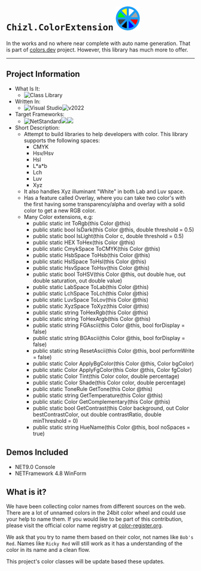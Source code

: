 ﻿# `Chizl.ColorExtension` ![`logo`](https://github.com/gavin1970/Chizl.ColorExtension/blob/master/docs/ChizlColorExtension.png)
In the works and no where near complete with auto name generation. That is part of <a href="https://www.colors.dev">colors.dev</a> project.  However, this library has much more to offer.
<hr/>

## Project Information
- What Is It: 
	- ![Class Library](https://img.shields.io/badge/Multi_Platform-Class_Library-orange)
- Written In: 
	- ![Visual Studio](https://badgen.net/badge/icon/VisualStudio?color=blue&icon=visualstudio&label)![v2022](https://badgen.net/badge/visualstudio/2022/red?labelColor=blue&color=red&label)
- Target Frameworks: 
	- ![NetStandard](https://img.shields.io/badge/.NET_Standard-gray)![](https://img.shields.io/badge/v2.0-red)![](https://img.shields.io/badge/v2.1-blue)
- Short Description:
	- Attempt to build libraries to help developers with color. This library supports the following spaces: 
		- CMYK
		- Hsv/Hsv
		- Hsl
		- L\*a\*b
		- Lch
		- Luv
		- Xyz
	- It also handles Xyz illuminant "White" in both Lab and Luv space.
	- Has a feature called Overlay, where you can take two color's with the first having some transparency/alpha and overlay with a solid color to get a new RGB color.
	- Many Color extensions, e.g:
		- public static int ToRgb(this Color @this)
		- public static bool IsDark(this Color @this, double threshold = 0.5)
		- public static bool IsLight(this Color c, double threshold = 0.5)
		- public static HEX ToHex(this Color @this)
		- public static CmykSpace ToCMYK(this Color @this)
		- public static HsbSpace ToHsb(this Color @this)
		- public static HslSpace ToHsl(this Color @this)
		- public static HsvSpace ToHsv(this Color @this)
		- public static bool ToHSV(this Color @this, out double hue, out double saturation, out double value)
		- public static LabSpace ToLab(this Color @this)
		- public static LchSpace ToLch(this Color @this)
		- public static LuvSpace ToLov(this Color @this)
		- public static XyzSpace ToXyz(this Color @this)
		- public static string ToHexRgb(this Color @this)
		- public static string ToHexArgb(this Color @this)
		- public static string FGAscii(this Color @this, bool forDisplay = false)
		- public static string BGAscii(this Color @this, bool forDisplay = false)
		- public static string ResetAscii(this Color @this, bool performWrite = false)
		- public static Color ApplyBgColor(this Color @this, Color bgColor)
		- public static Color ApplyFgColor(this Color @this, Color fgColor)
		- public static Color Tint(this Color color, double percentage)
		- public static Color Shade(this Color color, double percentage)
		- public static ToneRule GetTone(this Color @this)
		- public static string GetTemperature(this Color @this)
		- public static Color GetComplementary(this Color @this)
		- public static bool GetContrast(this Color background, out Color bestContrastColor, out double contrastRatio, double minThreshold = 0)
		- public static string HueName(this Color @this, bool noSpaces = true)


## Demos Included
- NET9.0 Console
- NETFramework 4.8 WinForm


## What is it?
We have been collecting color names from different sources on the web.  There are a lot of unnamed colors in the 24bit color wheel and could use your help to name them.  If you would like to be part of this contribution, please visit the official color name registry at [color-register.org](https://color-register.org/).

We ask that you try to name them based on their color, not names like `Bob's Red`.  Names like `Ricky Red` will still work as it has a understanding of the color in its name and a clean flow.

This project's color classes will be update based these updates.
